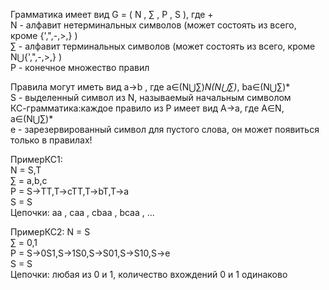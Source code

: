 Грамматика имеет вид G = ( N , ∑ , P , S ), где + \
N - алфавит нетерминальных символов (может состоять из всего, кроме {',\",-,>,} ) \
∑ - алфавит терминальных символов (может состоять из всего, кроме N⋃{',\",-,>,} ) \
P - конечное множество правил 

Правила могут иметь вид a->b , где a∈(N⋃∑)*N(N⋃∑)*, ba∈(N⋃∑)* \
S - выделенный символ из N, называемый начальным символом \
КС-грамматика:каждое правило из Р имеет вид А->a, где A∈N, a∈(N⋃∑)* \
e - зарезервированный символ для пустого слова, он может появиться только в правилах!

ПримерКС1: \
N = S,T \
∑ = a,b,c \
P = S->TT,T->cTT,T->bT,T->a \
S = S \
Цепочки: aa , caa , cbaa , bcaa , ...

ПримерКС2:
N = S \
∑ = 0,1 \
P = S->0S1,S->1S0,S->S01,S->S10,S->e \
S = S \
Цепочки: любая из 0 и 1, количество вхождений 0 и 1 одинаково